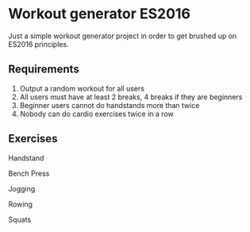 # Workout generator ES2016

Just a simple workout generator project in order to get brushed up on ES2016 principles.

## Requirements

1. Output a random workout for all users
2. All users must have at least 2 breaks, 4 breaks if they are beginners
3. Beginner users cannot do handstands more than twice
4. Nobody can do cardio exercises twice in a row


## Exercises

Handstand

Bench Press

Jogging

Rowing

Squats